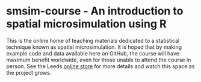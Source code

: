 smsim-course - An introduction to spatial microsimulation using R
============

This is the online home of teaching materials dedicated to a statistical technique known as spatial microsimulation.
It is hoped that by making example code and data available here on GitHub, the course will have maximum benefit worldwide, even for those unable to attend the course in person. See the Leeds [online store](http://store.leeds.ac.uk/browse/extra_info.asp?compid=1&modid=2&catid=47&prodid=388) for more details and watch this space as the project grows.
